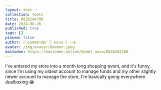 ```yaml
---
layout: toot
collection: toots
title: 0826204700
date: 2024-08-26
published: true
tags: []
pinned: false
author: ⸸ commander ░ nova ⸸ :~$
avatar: /img/avatar/daemon.jpeg
mastodon: https://mastodon.online/@cmdr_nova/0826204700
---
```


I've entered my store into a month long shopping event, and it's funny, since I'm using my oldest account to manage funds and my other slightly newer account to manage the store, I'm basically going everywhere dualboxing 😂
